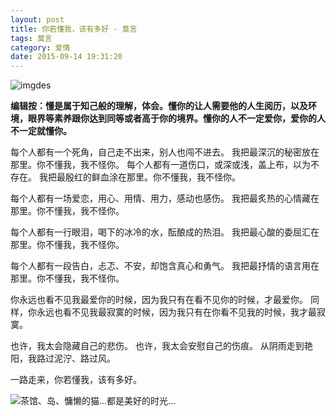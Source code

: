 ```yaml
---
layout: post
title: 你若懂我，该有多好 - 莫言
tags: 莫言
category: 爱情
date: 2015-09-14 19:31:20
---
```


![imgdes](http://7xlkoc.com1.z0.glb.clouddn.com/wp-content/uploads/2015/09/20150913095917100.jpg)

**编辑按：懂是属于知己般的理解，体会。懂你的让人需要他的人生阅历，以及环境，眼界等素养跟你达到同等或者高于你的境界。懂你的人不一定爱你，爱你的人不一定就懂你。**

每个人都有一个死角，自己走不出来，别人也闯不进去。
我把最深沉的秘密放在那里。你不懂我，我不怪你。
每个人都有一道伤口，或深或浅，盖上布，以为不存在。
我把最殷红的鲜血涂在那里。你不懂我，我不怪你。

每个人都有一场爱恋，用心、用情、用力，感动也感伤。
我把最炙热的心情藏在那里。你不懂我，我不怪你。

每个人都有一行眼泪，喝下的冰冷的水，酝酿成的热泪。
我把最心酸的委屈汇在那里。你不懂我，我不怪你。

每个人都有一段告白，忐忑、不安，却饱含真心和勇气。
我把最抒情的语言用在那里。你不懂我，我不怪你。

你永远也看不见我最爱你的时候，因为我只有在看不见你的时候，才最爱你。
同样，你永远也看不见我最寂寞的时候，因为我只有在你看不见我的时候，我才最寂寞。

也许，我太会隐藏自己的悲伤。
也许，我太会安慰自己的伤痕。
从阴雨走到艳阳，我路过泥泞、路过风。

一路走来，你若懂我，该有多好。

![](http://aimio-tiny.stor.sinaapp.com/tinypic%2Fqrcode.jpg "茶馆、岛、慵懒的猫...都是美好的时光...")